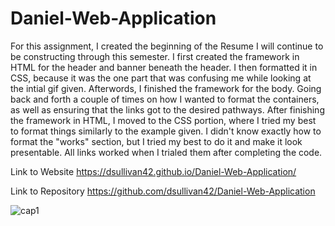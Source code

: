 # Daniel-Web-Application
For this assignment, I created the beginning of the Resume I will continue to be constructing through this semester. I first created the framework in HTML for the header and banner beneath the header. I then formatted it in CSS, because it was the one part that was confusing me while looking at the intial gif given. Afterwords, I finished the framework for the body. Going back and forth a couple of times on how I wanted to format the containers, as well as ensuring that the links got to the desired pathways. After finishing the framework in HTML, I moved to the CSS portion, where I tried my best to format things similarly to the example given. I didn't know exactly how to format the "works" section, but I tried my best to do it and make it look presentable. All links worked when I trialed them after completing the code. 


Link to Website
https://dsullivan42.github.io/Daniel-Web-Application/


Link to Repository
https://github.com/dsullivan42/Daniel-Web-Application


![cap1](https://github.com/dsullivan42/Daniel-Web-Application/assets/97996876/af6efc5c-6cbd-45a2-84b6-08b900125e6b)
